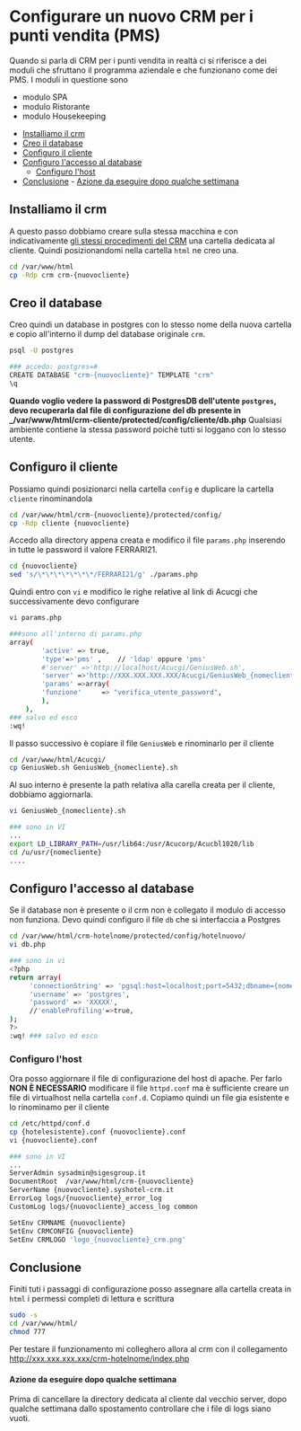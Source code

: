 # Configurare un nuovo CRM per i punti vendita (PMS) 
Quando si parla di CRM per i punti vendita in realtà ci si riferisce a dei moduli che sfruttano il programma aziendale e che funzionano come dei PMS. I moduli in questione sono 
- modulo SPA
- modulo Ristorante
- modulo Housekeeping
<!-- TOC -->

- [Installiamo il crm](#installiamo-il-crm)
- [Creo il database](#creo-il-database)
- [Configuro il cliente](#configuro-il-cliente)
- [Configuro l'accesso al database](#configuro-laccesso-al-database)
    - [Configuro l'host](#configuro-lhost)
- [Conclusione](#conclusione)
        - [Azione da eseguire dopo qualche settimana](#azione-da-eseguire-dopo-qualche-settimana)

<!-- /TOC -->



## Installiamo il crm
A questo passo dobbiamo creare sulla stessa macchina e con indicativamente [gli stessi procedimenti del CRM](https://wiki.sigesgroup.it/?q=content/creazione-ambiente-crm-multitenant-e-dedicato) una cartella dedicata al cliente. Quindi posizionandomi nella cartella `html` ne creo una.
```sh
cd /var/www/html
cp -Rdp crm crm-{nuovocliente}
```

## Creo il database
Creo quindi un database in postgres con lo stesso nome della nuova cartella e copio all'interno il dump del database originale `crm`.
```sh
psql -U postgres

### accedo: postgres=#
CREATE DATABASE "crm-{nuovocliente}" TEMPLATE "crm"
\q
```
**Quando voglio vedere la password di PostgresDB dell'utente `postgres`, devo recuperarla dal file di configurazione del db presente in _/var/www/html/crm-cliente/protected/config/cliente/db.php**
Qualsiasi ambiente contiene la stessa password poichè tutti si loggano con lo stesso utente.

## Configuro il cliente
Possiamo quindi posizionarci nella cartella `config` e duplicare la cartella `cliente` rinominandola
```sh
cd /var/www/html/crm-{nuovocliente}/protected/config/
cp -Rdp cliente {nuovocliente}
```
Accedo alla directory appena creata e modifico il file `params.php` inserendo in tutte le password il valore FERRARI21.
```sh
cd {nuovocliente}
sed 's/\*\*\*\*\*\*\*/FERRARI21/g' ./params.php
```
Quindi entro con `vi` e modifico le righe relative al link di Acucgi che successivamente devo configurare 
```sh
vi params.php

###sono all'interno di params.php
array(
		'active' => true,
        'type'=>'pms' ,    // 'ldap' oppure 'pms'
        #'server' =>'http://localhost/Acucgi/GeniusWeb.sh',
		'server' =>'http://XXX.XXX.XXX.XXX/Acucgi/GeniusWeb_{nomecliente}.sh',
        'params' =>array(
        'funzione'     => "verifica_utente_password",
		),
	),
### salvo ed esco
:wq!
```
Il passo successivo è copiare il file `GeniusWeb` e rinominarlo per il cliente
```sh
cd /var/www/html/Acucgi/
cp GeniusWeb.sh GeniusWeb_{nomecliente}.sh
```
Al suo interno è presente la path relativa alla carella creata per il cliente, dobbiamo aggiornarla.
```sh
vi GeniusWeb_{nomecliente}.sh

### sono in VI
...
export LD_LIBRARY_PATH=/usr/lib64:/usr/Acucorp/Acucbl1020/lib
cd /u/usr/{nomecliente}
....
```
## Configuro l'accesso al database
Se il database non è presente o il crm non è collegato il modulo di accesso non funziona.
Devo quindi configuro il file `db` che si interfaccia a Postgres
```sh
cd /var/www/html/crm-hotelnome/protected/config/hotelnuovo/
vi db.php

### sono in vi
<?php
return array( 
     'connectionString' => 'pgsql:host=localhost;port=5432;dbname={nomecliente}',
     'username' => 'postgres',
     'password' => 'XXXXX',
     //'enableProfiling'=>true,
);
?>
:wq! ### salvo ed esco
```

### Configuro l'host
Ora posso aggiornare il file di configurazione del host di apache. Per farlo **NON È NECESSARIO** modificare il file `httpd.conf` ma è sufficiente creare un file di virtualhost nella cartella `conf.d`.
Copiamo quindi un file gia esistente e lo rinominamo per il cliente
```sh
cd /etc/httpd/conf.d
cp {hotelesistente}.conf {nuovocliente}.conf
vi {nuovocliente}.conf

### sono in VI
...
ServerAdmin sysadmin@sigesgroup.it
DocumentRoot  /var/www/html/crm-{nuovocliente}
ServerName {nuovocliente}.syshotel-crm.it
ErrorLog logs/{nuovocliente}_error_log
CustomLog logs/{nuovocliente}_access_log common

SetEnv CRMNAME {nuovocliente}
SetEnv CRMCONFIG {nuovocliente}
SetEnv CRMLOGO 'logo_{nuovocliente}_crm.png'
```

## Conclusione
Finiti tuti i passaggi di configurazione posso assegnare alla cartella creata in `html` i permessi completi di lettura e scrittura
```sh
sudo -s
cd /var/www/html/
chmod 777 
```
Per testare il funzionamento mi colleghero allora al crm con il collegamento
http://xxx.xxx.xxx.xxx/crm-hotelnome/index.php

#### Azione da eseguire dopo qualche settimana

Prima di cancellare la directory dedicata al cliente dal vecchio server, dopo qualche settimana dallo spostamento controllare che i file di logs siano vuoti.